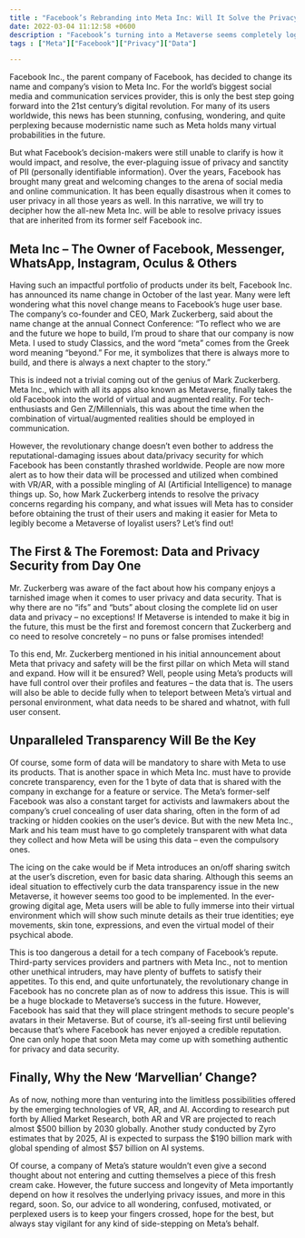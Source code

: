 ```yaml
---
title : "Facebook’s Rebranding into Meta Inc: Will It Solve the Privacy Issues?"
date: 2022-03-04 11:12:58 +0600
description : "Facebook’s turning into a Metaverse seems completely logical for the world’s biggest social media firm. But will this revolutionary progress tackle the age-old concern about privacy?"
tags : ["Meta"]["Facebook"]["Privacy"]["Data"]

---
```

Facebook Inc., the parent company of Facebook, has decided to change its name and company’s vision to Meta Inc. For the world’s biggest social media and communication services provider, this is only the best step going forward into the 21st century’s digital revolution. For many of its users worldwide, this news has been stunning, confusing, wondering, and quite perplexing because modernistic name such as Meta holds many virtual probabilities in the future.

But what Facebook’s decision-makers were still unable to clarify is how it would impact, and resolve, the ever-plaguing issue of privacy and sanctity of PII (personally identifiable information). Over the years, Facebook has brought many great and welcoming changes to the arena of social media and online communication. It has been equally disastrous when it comes to user privacy in all those years as well. In this narrative, we will try to decipher how the all-new Meta Inc. will be able to resolve privacy issues that are inherited from its former self Facebook inc. 


## Meta Inc – The Owner of Facebook, Messenger, WhatsApp, Instagram, Oculus & Others

Having such an impactful portfolio of products under its belt, Facebook Inc. has announced its name change in October of the last year. Many were left wondering what this novel change means to Facebook’s huge user base. The company’s co-founder and CEO, Mark Zuckerberg, said about the name change at the annual Connect Conference:
“To reflect who we are and the future we hope to build, I’m proud to share that our company is now Meta. I used to study Classics, and the word “meta” comes from the Greek word meaning “beyond.” For me, it symbolizes that there is always more to build, and there is always a next chapter to the story.”

This is indeed not a trivial coming out of the genius of Mark Zuckerberg. Meta Inc., which with all its apps also known as Metaverse, finally takes the old Facebook into the world of virtual and augmented reality. For tech-enthusiasts and Gen Z/Millennials, this was about the time when the combination of virtual/augmented realities should be employed in communication. 

However, the revolutionary change doesn’t even bother to address the reputational-damaging issues about data/privacy security for which Facebook has been constantly thrashed worldwide. People are now more alert as to how their data will be processed and utilized when combined with VR/AR, with a possible mingling of AI (Artificial Intelligence) to manage things up. So, how Mark Zuckerberg intends to resolve the privacy concerns regarding his company, and what issues will Meta has to consider before obtaining the trust of their users and making it easier for Meta to legibly become a Metaverse of loyalist users? Let’s find out!

## The First & The Foremost: Data and Privacy Security from Day One

Mr. Zuckerberg was aware of the fact about how his company enjoys a tarnished image when it comes to user privacy and data security. That is why there are no “ifs” and “buts” about closing the complete lid on user data and privacy – no exceptions! If Metaverse is intended to make it big in the future, this must be the first and foremost concern that Zuckerberg and co need to resolve concretely – no puns or false promises intended!

To this end, Mr. Zuckerberg mentioned in his initial announcement about Meta that privacy and safety will be the first pillar on which Meta will stand and expand. How will it be ensured? Well, people using Meta’s products will have full control over their profiles and features – the data that is. The users will also be able to decide fully when to teleport between Meta’s virtual and personal environment, what data needs to be shared and whatnot, with full user consent. 

## Unparalleled Transparency Will Be the Key

Of course, some form of data will be mandatory to share with Meta to use its products. That is another space in which Meta Inc. must have to provide concrete transparency, even for the 1 byte of data that is shared with the company in exchange for a feature or service. The Meta’s former-self Facebook was also a constant target for activists and lawmakers about the company’s cruel concealing of user data sharing, often in the form of ad tracking or hidden cookies on the user’s device. But with the new Meta Inc., Mark and his team must have to go completely transparent with what data they collect and how Meta will be using this data – even the compulsory ones. 

The icing on the cake would be if Meta introduces an on/off sharing switch at the user’s discretion, even for basic data sharing. Although this seems an ideal situation to effectively curb the data transparency issue in the new Metaverse, it however seems too good to be implemented. In the ever-growing digital age, Meta users will be able to fully immerse into their virtual environment which will show such minute details as their true identities; eye movements, skin tone, expressions, and even the virtual model of their psychical abode. 

This is too dangerous a detail for a tech company of Facebook’s repute. Third-party services providers and partners with Meta Inc., not to mention other unethical intruders, may have plenty of buffets to satisfy their appetites. To this end, and quite unfortunately, the revolutionary change in Facebook has no concrete plan as of now to address this issue. This is will be a huge blockade to Metaverse’s success in the future. However, Facebook has said that they will place stringent methods to secure people's avatars in their Metaverse. But of course, it’s all-seeing first until believing because that’s where Facebook has never enjoyed a credible reputation. One can only hope that soon Meta may come up with something authentic for privacy and data security.

## Finally, Why the New ‘Marvellian’ Change?

As of now, nothing more than venturing into the limitless possibilities offered by the emerging technologies of VR, AR, and AI. According to research put forth by Allied Market Research, both AR and VR are projected to reach almost $500 billion by 2030 globally. Another study conducted by Zyro estimates that by 2025, AI is expected to surpass the $190 billion mark with global spending of almost $57 billion on AI systems. 

Of course, a company of Meta’s stature wouldn’t even give a second thought about not entering and cutting themselves a piece of this fresh cream cake. However, the future success and longevity of Meta importantly depend on how it resolves the underlying privacy issues, and more in this regard, soon. So, our advice to all wondering, confused, motivated, or perplexed users is to keep your fingers crossed, hope for the best, but always stay vigilant for any kind of side-stepping on Meta’s behalf.
